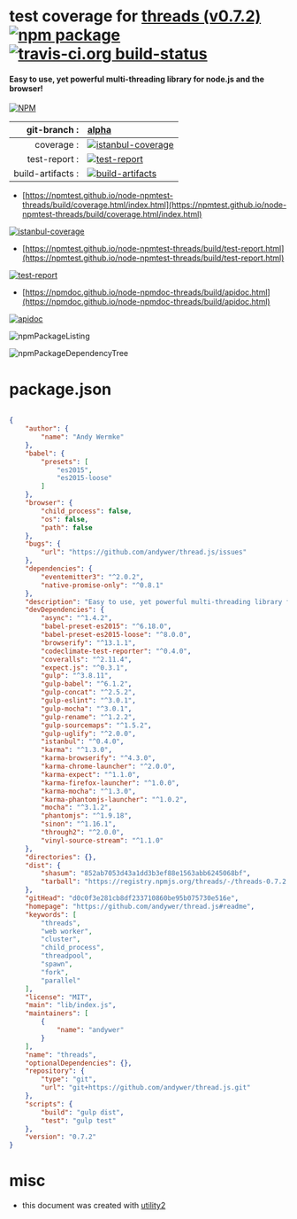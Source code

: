 # test coverage for  [threads (v0.7.2)](https://github.com/andywer/thread.js#readme)  [![npm package](https://img.shields.io/npm/v/npmtest-threads.svg?style=flat-square)](https://www.npmjs.org/package/npmtest-threads) [![travis-ci.org build-status](https://api.travis-ci.org/npmtest/node-npmtest-threads.svg)](https://travis-ci.org/npmtest/node-npmtest-threads)
#### Easy to use, yet powerful multi-threading library for node.js and the browser!

[![NPM](https://nodei.co/npm/threads.png?downloads=true&downloadRank=true&stars=true)](https://www.npmjs.com/package/threads)

| git-branch : | [alpha](https://github.com/npmtest/node-npmtest-threads/tree/alpha)|
|--:|:--|
| coverage : | [![istanbul-coverage](https://npmtest.github.io/node-npmtest-threads/build/coverage.badge.svg)](https://npmtest.github.io/node-npmtest-threads/build/coverage.html/index.html)|
| test-report : | [![test-report](https://npmtest.github.io/node-npmtest-threads/build/test-report.badge.svg)](https://npmtest.github.io/node-npmtest-threads/build/test-report.html)|
| build-artifacts : | [![build-artifacts](https://npmtest.github.io/node-npmtest-threads/glyphicons_144_folder_open.png)](https://github.com/npmtest/node-npmtest-threads/tree/gh-pages/build)|

- [https://npmtest.github.io/node-npmtest-threads/build/coverage.html/index.html](https://npmtest.github.io/node-npmtest-threads/build/coverage.html/index.html)

[![istanbul-coverage](https://npmtest.github.io/node-npmtest-threads/build/screenCapture.buildCi.browser.%252Ftmp%252Fbuild%252Fcoverage.lib.html.png)](https://npmtest.github.io/node-npmtest-threads/build/coverage.html/index.html)

- [https://npmtest.github.io/node-npmtest-threads/build/test-report.html](https://npmtest.github.io/node-npmtest-threads/build/test-report.html)

[![test-report](https://npmtest.github.io/node-npmtest-threads/build/screenCapture.buildCi.browser.%252Ftmp%252Fbuild%252Ftest-report.html.png)](https://npmtest.github.io/node-npmtest-threads/build/test-report.html)

- [https://npmdoc.github.io/node-npmdoc-threads/build/apidoc.html](https://npmdoc.github.io/node-npmdoc-threads/build/apidoc.html)

[![apidoc](https://npmdoc.github.io/node-npmdoc-threads/build/screenCapture.buildCi.browser.%252Ftmp%252Fbuild%252Fapidoc.html.png)](https://npmdoc.github.io/node-npmdoc-threads/build/apidoc.html)

![npmPackageListing](https://npmtest.github.io/node-npmtest-threads/build/screenCapture.npmPackageListing.svg)

![npmPackageDependencyTree](https://npmtest.github.io/node-npmtest-threads/build/screenCapture.npmPackageDependencyTree.svg)



# package.json

```json

{
    "author": {
        "name": "Andy Wermke"
    },
    "babel": {
        "presets": [
            "es2015",
            "es2015-loose"
        ]
    },
    "browser": {
        "child_process": false,
        "os": false,
        "path": false
    },
    "bugs": {
        "url": "https://github.com/andywer/thread.js/issues"
    },
    "dependencies": {
        "eventemitter3": "^2.0.2",
        "native-promise-only": "^0.8.1"
    },
    "description": "Easy to use, yet powerful multi-threading library for node.js and the browser!",
    "devDependencies": {
        "async": "^1.4.2",
        "babel-preset-es2015": "^6.18.0",
        "babel-preset-es2015-loose": "^8.0.0",
        "browserify": "^13.1.1",
        "codeclimate-test-reporter": "^0.4.0",
        "coveralls": "^2.11.4",
        "expect.js": "^0.3.1",
        "gulp": "^3.8.11",
        "gulp-babel": "^6.1.2",
        "gulp-concat": "^2.5.2",
        "gulp-eslint": "^3.0.1",
        "gulp-mocha": "^3.0.1",
        "gulp-rename": "^1.2.2",
        "gulp-sourcemaps": "^1.5.2",
        "gulp-uglify": "^2.0.0",
        "istanbul": "^0.4.0",
        "karma": "^1.3.0",
        "karma-browserify": "^4.3.0",
        "karma-chrome-launcher": "^2.0.0",
        "karma-expect": "^1.1.0",
        "karma-firefox-launcher": "^1.0.0",
        "karma-mocha": "^1.3.0",
        "karma-phantomjs-launcher": "^1.0.2",
        "mocha": "^3.1.2",
        "phantomjs": "^1.9.18",
        "sinon": "^1.16.1",
        "through2": "^2.0.0",
        "vinyl-source-stream": "^1.1.0"
    },
    "directories": {},
    "dist": {
        "shasum": "852ab7053d43a1dd3b3ef88e1563abb6245068bf",
        "tarball": "https://registry.npmjs.org/threads/-/threads-0.7.2.tgz"
    },
    "gitHead": "d0c0f3e281cb8df233710860be95b075730e516e",
    "homepage": "https://github.com/andywer/thread.js#readme",
    "keywords": [
        "threads",
        "web worker",
        "cluster",
        "child_process",
        "threadpool",
        "spawn",
        "fork",
        "parallel"
    ],
    "license": "MIT",
    "main": "lib/index.js",
    "maintainers": [
        {
            "name": "andywer"
        }
    ],
    "name": "threads",
    "optionalDependencies": {},
    "repository": {
        "type": "git",
        "url": "git+https://github.com/andywer/thread.js.git"
    },
    "scripts": {
        "build": "gulp dist",
        "test": "gulp test"
    },
    "version": "0.7.2"
}
```



# misc
- this document was created with [utility2](https://github.com/kaizhu256/node-utility2)
